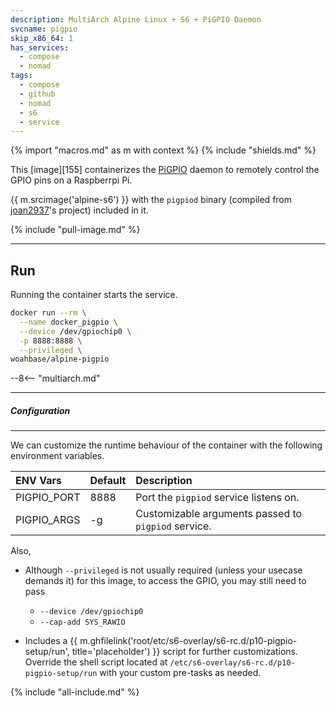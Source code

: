 ```yaml
---
description: MultiArch Alpine Linux + S6 + PiGPIO Daemon
svcname: pigpio
skip_x86_64: 1
has_services:
  - compose
  - nomad
tags:
  - compose
  - github
  - nomad
  - s6
  - service
---
```


{% import "macros.md" as m with context %}
{% include "shields.md" %}

This [image][155] containerizes the [PiGPIO][1] daemon to remotely
control the GPIO pins on a Raspberrpi Pi.

{{ m.srcimage('alpine-s6') }} with the `pigpiod` binary (compiled
from [joan2937][2]'s project) included in it.

{% include "pull-image.md" %}

---
Run
---

Running the container starts the service.

``` sh
docker run --rm \
  --name docker_pigpio \
  --device /dev/gpiochip0 \
  -p 8888:8888 \
  --privileged \
woahbase/alpine-pigpio
```

--8<-- "multiarch.md"

---
##### Configuration
---

We can customize the runtime behaviour of the container with the
following environment variables.

| ENV Vars    | Default | Description
| :---        | :---    | :---
| PIGPIO_PORT | 8888    | Port the `pigpiod` service listens on.
| PIGPIO_ARGS | -g      | Customizable arguments passed to `pigpiod` service.

Also,

* Although `--privileged` is not usually required (unless your
  usecase demands it) for this image, to access the GPIO, you may
  still need to pass

    * `--device /dev/gpiochip0`
    * `--cap-add SYS_RAWIO`

* Includes a {{ m.ghfilelink('root/etc/s6-overlay/s6-rc.d/p10-pigpio-setup/run', title='placeholder') }}
  script for further customizations. Override the shell script
  located at `/etc/s6-overlay/s6-rc.d/p10-pigpio-setup/run`
  with your custom pre-tasks as needed.

[1]: https://abyz.me.uk/rpi/pigpio/
[2]: https://github.com/joan2937/pigpio/
[3]: https://github.com/zinen/docker-alpine-pigpiod/

{% include "all-include.md" %}
